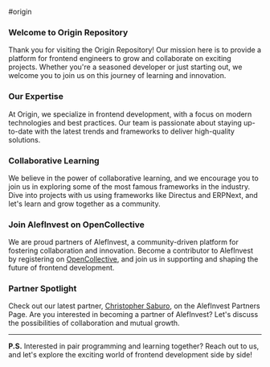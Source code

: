 #origin

### Welcome to Origin Repository

Thank you for visiting the Origin Repository! Our mission here is to provide a platform for frontend engineers to grow and collaborate on exciting projects. Whether you're a seasoned developer or just starting out, we welcome you to join us on this journey of learning and innovation.

### Our Expertise

At Origin, we specialize in frontend development, with a focus on modern technologies and best practices. Our team is passionate about staying up-to-date with the latest trends and frameworks to deliver high-quality solutions.

### Collaborative Learning

We believe in the power of collaborative learning, and we encourage you to join us in exploring some of the most famous frameworks in the industry. Dive into projects with us using frameworks like Directus and ERPNext, and let's learn and grow together as a community.

### Join AlefInvest on OpenCollective

We are proud partners of AlefInvest, a community-driven platform for fostering collaboration and innovation. Become a contributor to AlefInvest by registering on [OpenCollective](https://opencollective.com/alefinvest), and join us in supporting and shaping the future of frontend development.

### Partner Spotlight

Check out our latest partner, [Christopher Saburo](https://alefinvest.xyz/person/christopher-saburo), on the AlefInvest Partners Page. Are you interested in becoming a partner of AlefInvest? Let's discuss the possibilities of collaboration and mutual growth.

---

**P.S.** Interested in pair programming and learning together? Reach out to us, and let's explore the exciting world of frontend development side by side!
